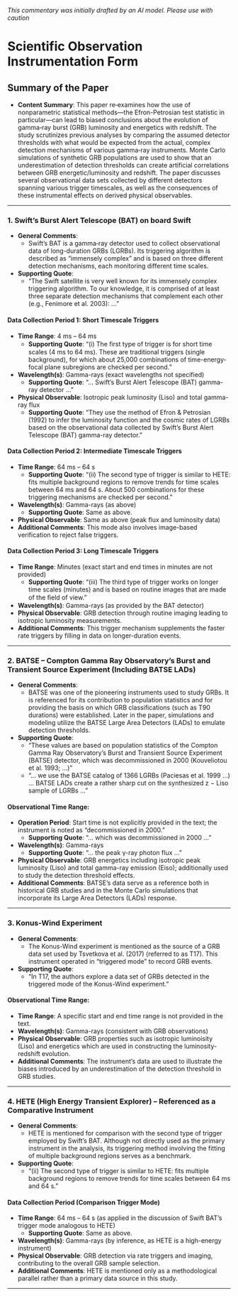_This commentary was initially drafted by an AI model. Please use with caution_

# Scientific Observation Instrumentation Form

## Summary of the Paper
- **Content Summary**: This paper re‐examines how the use of nonparametric statistical methods—the Efron-Petrosian test statistic in particular—can lead to biased conclusions about the evolution of gamma‐ray burst (GRB) luminosity and energetics with redshift. The study scrutinizes previous analyses by comparing the assumed detector thresholds with what would be expected from the actual, complex detection mechanisms of various gamma‐ray instruments. Monte Carlo simulations of synthetic GRB populations are used to show that an underestimation of detection thresholds can create artificial correlations between GRB energetic/luminosity and redshift. The paper discusses several observational data sets collected by different detectors spanning various trigger timescales, as well as the consequences of these instrumental effects on derived physical observables.

--------------------------------

### 1. Swift’s Burst Alert Telescope (BAT) on board Swift
- **General Comments**:
   - Swift’s BAT is a gamma‐ray detector used to collect observational data of long-duration GRBs (LGRBs). Its triggering algorithm is described as “immensely complex” and is based on three different detection mechanisms, each monitoring different time scales.
- **Supporting Quote**:
   - “The Swift satellite is very well known for its immensely complex triggering algorithm. To our knowledge, it is comprised of at least three separate detection mechanisms that complement each other (e.g., Fenimore et al. 2003): …”
   
#### Data Collection Period 1: Short Timescale Triggers
- **Time Range**: 4 ms – 64 ms  
   - **Supporting Quote**: “(i) The ﬁrst type of trigger is for short time scales (4 ms to 64 ms). These are traditional triggers (single background), for which about 25,000 combinations of time-energy-focal plane subregions are checked per second.”
- **Wavelength(s)**: Gamma-rays (exact wavelengths not specified)  
   - **Supporting Quote**: “… Swift’s Burst Alert Telescope (BAT) gamma-ray detector …”
- **Physical Observable**: Isotropic peak luminosity (Liso) and total gamma-ray flux  
   - **Supporting Quote**: “They use the method of Efron & Petrosian (1992) to infer the luminosity function and the cosmic rates of LGRBs based on the observational data collected by Swift’s Burst Alert Telescope (BAT) gamma-ray detector.”

#### Data Collection Period 2: Intermediate Timescale Triggers
- **Time Range**: 64 ms – 64 s  
   - **Supporting Quote**: “(ii) The second type of trigger is similar to HETE: fits multiple background regions to remove trends for time scales between 64 ms and 64 s. About 500 combinations for these triggering mechanisms are checked per second.”
- **Wavelength(s)**: Gamma-rays (as above)  
   - **Supporting Quote**: Same as above.
- **Physical Observable**: Same as above (peak flux and luminosity data)
- **Additional Comments**: This mode also involves image-based verification to reject false triggers.

#### Data Collection Period 3: Long Timescale Triggers
- **Time Range**: Minutes (exact start and end times in minutes are not provided)  
   - **Supporting Quote**: “(iii) The third type of trigger works on longer time scales (minutes) and is based on routine images that are made of the ﬁeld of view.”
- **Wavelength(s)**: Gamma-rays (as provided by the BAT detector)
- **Physical Observable**: GRB detection through routine imaging leading to isotropic luminosity measurements.
- **Additional Comments**: This trigger mechanism supplements the faster rate triggers by filling in data on longer-duration events.

--------------------------------

### 2. BATSE – Compton Gamma Ray Observatory’s Burst and Transient Source Experiment (Including BATSE LADs)
- **General Comments**:
   - BATSE was one of the pioneering instruments used to study GRBs. It is referenced for its contribution to population statistics and for providing the basis on which GRB classifications (such as T90 durations) were established. Later in the paper, simulations and modeling utilize the BATSE Large Area Detectors (LADs) to emulate detection thresholds.
- **Supporting Quote**:
   - “These values are based on population statistics of the Compton Gamma Ray Observatory’s Burst and Transient Source Experiment (BATSE) detector, which was decommissioned in 2000 (Kouveliotou et al. 1993; …)”  
   - “... we use the BATSE catalog of 1366 LGRBs (Paciesas et al. 1999 …) … BATSE LADs create a rather sharp cut on the synthesized z − Liso sample of LGRBs …”

#### Observational Time Range:
- **Operation Period**: Start time is not explicitly provided in the text; the instrument is noted as “decommissioned in 2000.”  
   - **Supporting Quote**: “... which was decommissioned in 2000 …”
- **Wavelength(s)**: Gamma-rays  
   - **Supporting Quote**: “... the peak γ-ray photon flux …”
- **Physical Observable**: GRB energetics including isotropic peak luminosity (Liso) and total gamma-ray emission (Eiso); additionally used to study the detection threshold effects.
- **Additional Comments**: BATSE’s data serve as a reference both in historical GRB studies and in the Monte Carlo simulations that incorporate its Large Area Detectors (LADs) response.

--------------------------------

### 3. Konus-Wind Experiment
- **General Comments**:
   - The Konus-Wind experiment is mentioned as the source of a GRB data set used by Tsvetkova et al. (2017) (referred to as T17). This instrument operated in “triggered mode” to record GRB events.
- **Supporting Quote**:
   - “In T17, the authors explore a data set of GRBs detected in the triggered mode of the Konus-Wind experiment.”
   
#### Observational Time Range:
- **Time Range**: A specific start and end time range is not provided in the text.
- **Wavelength(s)**: Gamma-rays (consistent with GRB observations)
- **Physical Observable**: GRB properties such as isotropic luminoisity (Liso) and energetics which are used in constructing the luminosity-redshift evolution.
- **Additional Comments**: The instrument’s data are used to illustrate the biases introduced by an underestimation of the detection threshold in GRB studies.

--------------------------------

### 4. HETE (High Energy Transient Explorer) – Referenced as a Comparative Instrument
- **General Comments**:
   - HETE is mentioned for comparison with the second type of trigger employed by Swift’s BAT. Although not directly used as the primary instrument in the analysis, its triggering method involving the fitting of multiple background regions serves as a benchmark.
- **Supporting Quote**:
   - “(ii) The second type of trigger is similar to HETE: fits multiple background regions to remove trends for time scales between 64 ms and 64 s.”
   
#### Data Collection Period (Comparison Trigger Mode)
- **Time Range**: 64 ms – 64 s (as applied in the discussion of Swift BAT’s trigger mode analogous to HETE)
   - **Supporting Quote**: Same as above.
- **Wavelength(s)**: Gamma-rays (by inference, as HETE is a high-energy instrument)
- **Physical Observable**: GRB detection via rate triggers and imaging, contributing to the overall GRB sample selection.
- **Additional Comments**: HETE is mentioned only as a methodological parallel rather than a primary data source in this study.

--------------------------------
